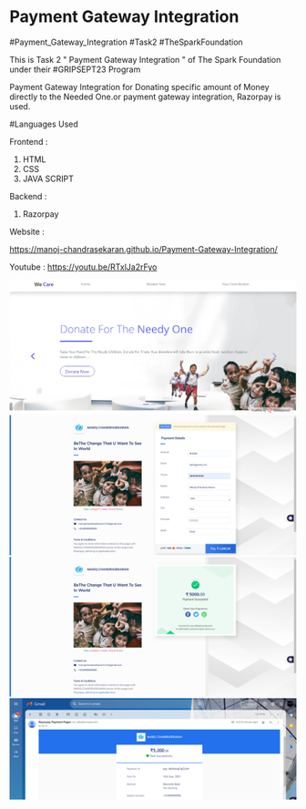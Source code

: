 # Payment Gateway Integration
#Payment_Gateway_Integration #Task2 #TheSparkFoundation

This is Task 2 " Payment Gateway Integration " of The Spark Foundation under their #GRIPSEPT23 Program

Payment Gateway Integration for Donating specific amount of Money directly to the Needed One.or payment gateway integration, Razorpay is used.

#Languages Used

Frontend :

1. HTML
2. CSS
3. JAVA SCRIPT

Backend :

1. Razorpay 

Website :

https://manoj-chandrasekaran.github.io/Payment-Gateway-Integration/

Youtube :
https://youtu.be/RTxlJa2rFyo

![image](/assets/img/Home.png)
![image](/assets/img/Donate.png)
![image](/assets/img/paid.png)
![image](/assets/img/mail.png)



